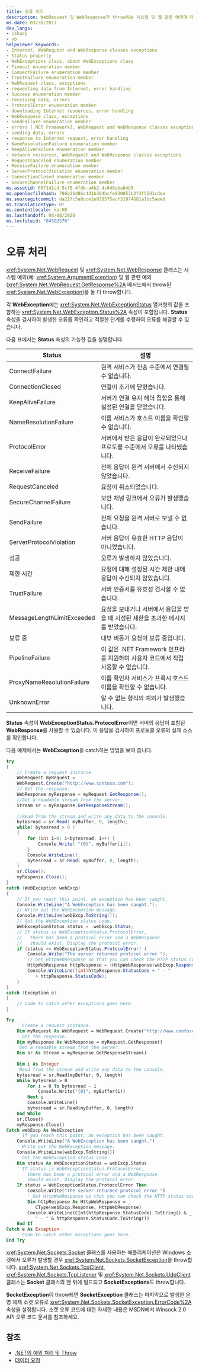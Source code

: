 ```yaml
---
title: 오류 처리
description: WebRequest 및 WebResponse가 throw하는 시스템 및 웹 관련 예외에 대해 알아봅니다. Status 속성을 사용하여 문제를 확인하고 해결합니다.
ms.date: 03/30/2017
dev_langs:
- csharp
- vb
helpviewer_keywords:
- Internet, WebRequest and WebResponse classes exceptions
- Status property
- WebExceptions class, about WebExceptions class
- Timeout enumeration member
- ConnectFailure enumeration member
- TrustFailure enumeration member
- WebRequest class, exceptions
- requesting data from Internet, error handling
- Success enumeration member
- receiving data, errors
- ProtocolError enumeration member
- downloading Internet resources, error handling
- WebResponse class, exceptions
- SendFailure enumeration member
- errors [.NET Framework], WebRequest and WebResponse classes exceptions
- sending data, errors
- response to Internet request, error handling
- NameResolutionFailure enumeration member
- KeepAliveFailure enumeration member
- network resources, WebRequest and WebResponse classes exceptions
- RequestCanceled enumeration member
- ReceiveFailure enumeration member
- ServerProtocolViolation enumeration member
- ConnectionClosed enumeration member
- SecureChannelFailure enumeration member
ms.assetid: 657141cd-5cf5-4fdb-a4b2-4c040eba84b5
ms.openlocfilehash: 786b2bd8bc4d1b394bcfe920053b2f4f55d1cdea
ms.sourcegitcommit: da21fc5a8cce1e028575acf31974681a1bc5aeed
ms.translationtype: HT
ms.contentlocale: ko-KR
ms.lasthandoff: 06/08/2020
ms.locfileid: "84502576"
---
```

# <a name="handling-errors"></a>오류 처리

<xref:System.Net.WebRequest> 및 <xref:System.Net.WebResponse> 클래스는 시스템 예외(예: <xref:System.ArgumentException>) 및 웹 관련 예외(<xref:System.Net.WebRequest.GetResponse%2A> 메서드에서 throw된 <xref:System.Net.WebException>)를 둘 다 throw합니다.  
  
각 **WebException**에는 <xref:System.Net.WebExceptionStatus> 열거형의 값을 포함하는 <xref:System.Net.WebException.Status%2A> 속성이 포함됩니다. **Status** 속성을 검사하여 발생한 오류를 확인하고 적절한 단계를 수행하여 오류를 해결할 수 있습니다.  
  
다음 표에서는 **Status** 속성의 가능한 값을 설명합니다.  
  
|Status|설명|  
|------------|-----------------|  
|ConnectFailure|원격 서비스가 전송 수준에서 연결될 수 없습니다.|  
|ConnectionClosed|연결이 조기에 닫혔습니다.|  
|KeepAliveFailure|서버가 연결 유지 헤더 집합을 통해 설정된 연결을 닫았습니다.|  
|NameResolutionFailure|이름 서비스가 호스트 이름을 확인할 수 없습니다.|  
|ProtocolError|서버에서 받은 응답이 완료되었으나 프로토콜 수준에서 오류를 나타냈습니다.|  
|ReceiveFailure|전체 응답이 원격 서버에서 수신되지 않았습니다.|  
|RequestCanceled|요청이 취소되었습니다.|  
|SecureChannelFailure|보안 채널 링크에서 오류가 발생했습니다.|  
|SendFailure|전체 요청을 원격 서버로 보낼 수 없습니다.|  
|ServerProtocolViolation|서버 응답이 유효한 HTTP 응답이 아니었습니다.|  
|성공|오류가 발생하지 않았습니다.|  
|제한 시간|요청에 대해 설정된 시간 제한 내에 응답이 수신되지 않았습니다.|  
|TrustFailure|서버 인증서를 유효성 검사할 수 없습니다.|  
|MessageLengthLimitExceeded|요청을 보내거나 서버에서 응답을 받을 때 지정된 제한을 초과한 메시지를 받았습니다.|  
|보류 중|내부 비동기 요청이 보류 중입니다.|  
|PipelineFailure|이 값은 .NET Framework 인프라를 지원하며 사용자 코드에서 직접 사용할 수 없습니다.|  
|ProxyNameResolutionFailure|이름 확인자 서비스가 프록시 호스트 이름을 확인할 수 없습니다.|  
|UnknownError|알 수 없는 형식의 예외가 발생했습니다.|  
  
**Status** 속성이 **WebExceptionStatus.ProtocolError**이면 서버의 응답이 포함된 **WebResponse**를 사용할 수 있습니다. 이 응답을 검사하여 프로토콜 오류의 실제 소스를 확인합니다.  
  
다음 예제에서는 **WebException**을 catch하는 방법을 보여 줍니다.  
  
```csharp  
try
{  
    // Create a request instance.  
    WebRequest myRequest =
    WebRequest.Create("http://www.contoso.com");  
    // Get the response.  
    WebResponse myResponse = myRequest.GetResponse();  
    //Get a readable stream from the server.
    Stream sr = myResponse.GetResponseStream();  
  
    //Read from the stream and write any data to the console.  
    bytesread = sr.Read( myBuffer, 0, length);  
    while( bytesread > 0 )
    {  
        for (int i=0; i<bytesread; i++) {  
            Console.Write( "{0}", myBuffer[i]);  
        }  
        Console.WriteLine();  
        bytesread = sr.Read( myBuffer, 0, length);  
    }  
    sr.Close();  
    myResponse.Close();  
}  
catch (WebException webExcp)
{  
    // If you reach this point, an exception has been caught.  
    Console.WriteLine("A WebException has been caught.");  
    // Write out the WebException message.  
    Console.WriteLine(webExcp.ToString());  
    // Get the WebException status code.  
    WebExceptionStatus status =  webExcp.Status;  
    // If status is WebExceptionStatus.ProtocolError,
    //   there has been a protocol error and a WebResponse
    //   should exist. Display the protocol error.  
    if (status == WebExceptionStatus.ProtocolError) {  
        Console.Write("The server returned protocol error ");  
        // Get HttpWebResponse so that you can check the HTTP status code.  
        HttpWebResponse httpResponse = (HttpWebResponse)webExcp.Response;  
        Console.WriteLine((int)httpResponse.StatusCode + " - "  
           + httpResponse.StatusCode);  
    }  
}  
catch (Exception e)
{  
    // Code to catch other exceptions goes here.  
}  
```  
  
```vb  
Try  
    ' Create a request instance.  
    Dim myRequest As WebRequest = WebRequest.Create("http://www.contoso.com")  
    ' Get the response.  
    Dim myResponse As WebResponse = myRequest.GetResponse()  
    'Get a readable stream from the server.
    Dim sr As Stream = myResponse.GetResponseStream()  
  
    Dim i As Integer
    'Read from the stream and write any data to the console.  
    bytesread = sr.Read(myBuffer, 0, length)  
    While bytesread > 0  
        For i = 0 To bytesread - 1  
            Console.Write("{0}", myBuffer(i))  
        Next i  
        Console.WriteLine()  
        bytesread = sr.Read(myBuffer, 0, length)  
    End While  
    sr.Close()  
    myResponse.Close()  
Catch webExcp As WebException  
    ' If you reach this point, an exception has been caught.  
    Console.WriteLine("A WebException has been caught.")  
    ' Write out the WebException message.  
    Console.WriteLine(webExcp.ToString())  
    ' Get the WebException status code.  
    Dim status As WebExceptionStatus = webExcp.Status  
    ' If status is WebExceptionStatus.ProtocolError,
    '   there has been a protocol error and a WebResponse
    '   should exist. Display the protocol error.  
    If status = WebExceptionStatus.ProtocolError Then  
        Console.Write("The server returned protocol error ")  
        ' Get HttpWebResponse so that you can check the HTTP status code.  
        Dim httpResponse As HttpWebResponse = _  
           CType(webExcp.Response, HttpWebResponse)  
        Console.WriteLine(CInt(httpResponse.StatusCode).ToString() & _  
           " - " & httpResponse.StatusCode.ToString())  
    End If  
Catch e As Exception  
    ' Code to catch other exceptions goes here.  
End Try  
```  
  
<xref:System.Net.Sockets.Socket> 클래스를 사용하는 애플리케이션은 Windows 소켓에서 오류가 발생할 경우 <xref:System.Net.Sockets.SocketException>을 throw합니다. <xref:System.Net.Sockets.TcpClient>, <xref:System.Net.Sockets.TcpListener> 및 <xref:System.Net.Sockets.UdpClient> 클래스는 **Socket** 클래스의 맨 위에 빌드되고 **SocketExceptions**도 throw합니다.  
  
**SocketException**이 throw되면 **SocketException** 클래스는 마지막으로 발생한 운영 체제 소켓 오류로 <xref:System.Net.Sockets.SocketException.ErrorCode%2A> 속성을 설정합니다. 소켓 오류 코드에 대한 자세한 내용은 MSDN에서 Winsock 2.0 API 오류 코드 문서를 참조하세요.  
  
## <a name="see-also"></a>참조

- [.NET의 예외 처리 및 Throw](../../standard/exceptions/index.md)
- [데이터 요청](requesting-data.md)
